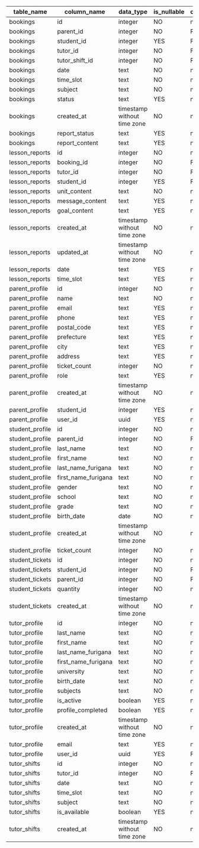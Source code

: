 | table_name      | column_name         | data_type                   | is_nullable | constraint_type | foreign_table_name | foreign_column_name |
| --------------- | ------------------- | --------------------------- | ----------- | --------------- | ------------------ | ------------------- |
| bookings        | id                  | integer                     | NO          | null            | null               | null                |
| bookings        | parent_id           | integer                     | NO          | FOREIGN KEY     | parent_profile     | id                  |
| bookings        | student_id          | integer                     | YES         | FOREIGN KEY     | student_profile    | id                  |
| bookings        | tutor_id            | integer                     | NO          | FOREIGN KEY     | tutor_profile      | id                  |
| bookings        | tutor_shift_id      | integer                     | NO          | FOREIGN KEY     | tutor_shifts       | id                  |
| bookings        | date                | text                        | NO          | null            | null               | null                |
| bookings        | time_slot           | text                        | NO          | null            | null               | null                |
| bookings        | subject             | text                        | NO          | null            | null               | null                |
| bookings        | status              | text                        | YES         | null            | null               | null                |
| bookings        | created_at          | timestamp without time zone | NO          | null            | null               | null                |
| bookings        | report_status       | text                        | YES         | null            | null               | null                |
| bookings        | report_content      | text                        | YES         | null            | null               | null                |
| lesson_reports  | id                  | integer                     | NO          | null            | null               | null                |
| lesson_reports  | booking_id          | integer                     | NO          | FOREIGN KEY     | bookings           | id                  |
| lesson_reports  | tutor_id            | integer                     | NO          | FOREIGN KEY     | tutor_profile      | id                  |
| lesson_reports  | student_id          | integer                     | YES         | FOREIGN KEY     | student_profile    | id                  |
| lesson_reports  | unit_content        | text                        | NO          | null            | null               | null                |
| lesson_reports  | message_content     | text                        | YES         | null            | null               | null                |
| lesson_reports  | goal_content        | text                        | YES         | null            | null               | null                |
| lesson_reports  | created_at          | timestamp without time zone | NO          | null            | null               | null                |
| lesson_reports  | updated_at          | timestamp without time zone | NO          | null            | null               | null                |
| lesson_reports  | date                | text                        | YES         | null            | null               | null                |
| lesson_reports  | time_slot           | text                        | YES         | null            | null               | null                |
| parent_profile  | id                  | integer                     | NO          | null            | null               | null                |
| parent_profile  | name                | text                        | NO          | null            | null               | null                |
| parent_profile  | email               | text                        | YES         | null            | null               | null                |
| parent_profile  | phone               | text                        | YES         | null            | null               | null                |
| parent_profile  | postal_code         | text                        | YES         | null            | null               | null                |
| parent_profile  | prefecture          | text                        | YES         | null            | null               | null                |
| parent_profile  | city                | text                        | YES         | null            | null               | null                |
| parent_profile  | address             | text                        | YES         | null            | null               | null                |
| parent_profile  | ticket_count        | integer                     | NO          | null            | null               | null                |
| parent_profile  | role                | text                        | YES         | null            | null               | null                |
| parent_profile  | created_at          | timestamp without time zone | NO          | null            | null               | null                |
| parent_profile  | student_id          | integer                     | YES         | null            | null               | null                |
| parent_profile  | user_id             | uuid                        | YES         | null            | null               | null                |
| student_profile | id                  | integer                     | NO          | null            | null               | null                |
| student_profile | parent_id           | integer                     | NO          | FOREIGN KEY     | parent_profile     | id                  |
| student_profile | last_name           | text                        | NO          | null            | null               | null                |
| student_profile | first_name          | text                        | NO          | null            | null               | null                |
| student_profile | last_name_furigana  | text                        | NO          | null            | null               | null                |
| student_profile | first_name_furigana | text                        | NO          | null            | null               | null                |
| student_profile | gender              | text                        | NO          | null            | null               | null                |
| student_profile | school              | text                        | NO          | null            | null               | null                |
| student_profile | grade               | text                        | NO          | null            | null               | null                |
| student_profile | birth_date          | date                        | NO          | null            | null               | null                |
| student_profile | created_at          | timestamp without time zone | NO          | null            | null               | null                |
| student_profile | ticket_count        | integer                     | NO          | null            | null               | null                |
| student_tickets | id                  | integer                     | NO          | null            | null               | null                |
| student_tickets | student_id          | integer                     | NO          | FOREIGN KEY     | student_profile    | id                  |
| student_tickets | parent_id           | integer                     | NO          | FOREIGN KEY     | parent_profile     | id                  |
| student_tickets | quantity            | integer                     | NO          | null            | null               | null                |
| student_tickets | created_at          | timestamp without time zone | NO          | null            | null               | null                |
| tutor_profile   | id                  | integer                     | NO          | null            | null               | null                |
| tutor_profile   | last_name           | text                        | NO          | null            | null               | null                |
| tutor_profile   | first_name          | text                        | NO          | null            | null               | null                |
| tutor_profile   | last_name_furigana  | text                        | NO          | null            | null               | null                |
| tutor_profile   | first_name_furigana | text                        | NO          | null            | null               | null                |
| tutor_profile   | university          | text                        | NO          | null            | null               | null                |
| tutor_profile   | birth_date          | text                        | NO          | null            | null               | null                |
| tutor_profile   | subjects            | text                        | NO          | null            | null               | null                |
| tutor_profile   | is_active           | boolean                     | YES         | null            | null               | null                |
| tutor_profile   | profile_completed   | boolean                     | YES         | null            | null               | null                |
| tutor_profile   | created_at          | timestamp without time zone | NO          | null            | null               | null                |
| tutor_profile   | email               | text                        | YES         | null            | null               | null                |
| tutor_profile   | user_id             | uuid                        | YES         | FOREIGN KEY     | null               | null                |
| tutor_shifts    | id                  | integer                     | NO          | null            | null               | null                |
| tutor_shifts    | tutor_id            | integer                     | NO          | FOREIGN KEY     | tutor_profile      | id                  |
| tutor_shifts    | date                | text                        | NO          | null            | null               | null                |
| tutor_shifts    | time_slot           | text                        | NO          | null            | null               | null                |
| tutor_shifts    | subject             | text                        | NO          | null            | null               | null                |
| tutor_shifts    | is_available        | boolean                     | YES         | null            | null               | null                |
| tutor_shifts    | created_at          | timestamp without time zone | NO          | null            | null               | null                | 